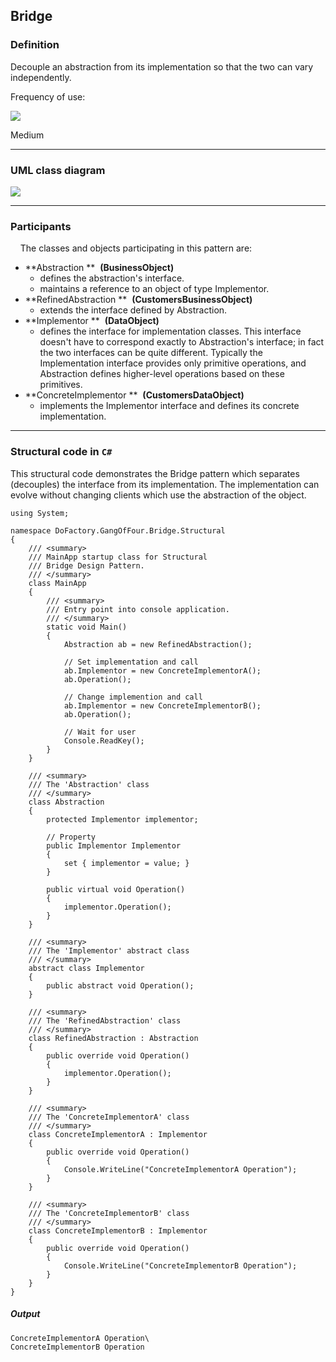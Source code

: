 Bridge
------

### Definition

Decouple an abstraction from its implementation so that the two can vary independently.

Frequency of use:

![](https://www.dofactory.com/images/patterns/use_medium.jpg)

Medium

* * * * *

### UML class diagram

![](https://www.dofactory.com/images/diagrams/net/bridge.gif)

* * * * *

### Participants

    The classes and objects participating in this pattern are:

-   **Abstraction **  **(BusinessObject)**
    -   defines the abstraction's interface.
    -   maintains a reference to an object of type Implementor.
-   **RefinedAbstraction **  **(CustomersBusinessObject)**
    -   extends the interface defined by Abstraction.
-   **Implementor **  **(DataObject)**
    -   defines the interface for implementation classes. This interface doesn't have to correspond exactly to Abstraction's interface; in fact the two interfaces can be quite different. Typically the Implementation interface provides only primitive operations, and Abstraction defines higher-level operations based on these primitives.
-   **ConcreteImplementor **  **(CustomersDataObject)**
    -   implements the Implementor interface and defines its concrete implementation.

* * * * *

### Structural code in `C#`

This structural code demonstrates the Bridge pattern which separates (decouples) the interface from its implementation. The implementation can evolve without changing clients which use the abstraction of the object.

    using System;
    
    namespace DoFactory.GangOfFour.Bridge.Structural
    {
        /// <summary>
        /// MainApp startup class for Structural
        /// Bridge Design Pattern.
        /// </summary>
        class MainApp
        {
            /// <summary>
            /// Entry point into console application.
            /// </summary>
            static void Main()
            {
                Abstraction ab = new RefinedAbstraction();
    
                // Set implementation and call
                ab.Implementor = new ConcreteImplementorA();
                ab.Operation();
    
                // Change implemention and call
                ab.Implementor = new ConcreteImplementorB();
                ab.Operation();
    
                // Wait for user
                Console.ReadKey();
            }
        }
    
        /// <summary>
        /// The 'Abstraction' class
        /// </summary>
        class Abstraction
        {
            protected Implementor implementor;
    
            // Property
            public Implementor Implementor
            {
                set { implementor = value; }
            }
    
            public virtual void Operation()
            {
                implementor.Operation();
            }
        }
    
        /// <summary>
        /// The 'Implementor' abstract class
        /// </summary>
        abstract class Implementor
        {
            public abstract void Operation();
        }
    
        /// <summary>
        /// The 'RefinedAbstraction' class
        /// </summary>
        class RefinedAbstraction : Abstraction
        {
            public override void Operation()
            {
                implementor.Operation();
            }
        }
    
        /// <summary>
        /// The 'ConcreteImplementorA' class
        /// </summary>
        class ConcreteImplementorA : Implementor
        {
            public override void Operation()
            {
                Console.WriteLine("ConcreteImplementorA Operation");
            }
        }
    
        /// <summary>
        /// The 'ConcreteImplementorB' class
        /// </summary>
        class ConcreteImplementorB : Implementor
        {
            public override void Operation()
            {
                Console.WriteLine("ConcreteImplementorB Operation");
            }
        }
    }

##### Output

    ConcreteImplementorA Operation\
    ConcreteImplementorB Operation